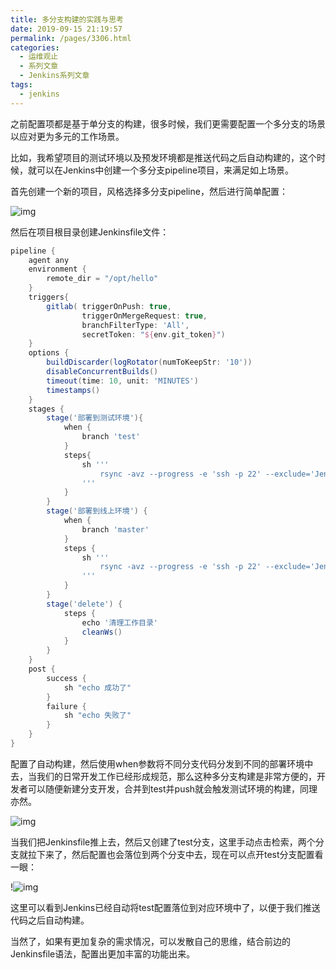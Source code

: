 ```yaml
---
title: 多分支构建的实践与思考
date: 2019-09-15 21:19:57
permalink: /pages/3306.html
categories:
  - 运维观止
  - 系列文章
  - Jenkins系列文章
tags:
  - jenkins
---
```


之前配置项都是基于单分支的构建，很多时候，我们更需要配置一个多分支的场景以应对更为多元的工作场景。

比如，我希望项目的测试环境以及预发环境都是推送代码之后自动构建的，这个时候，就可以在Jenkins中创建一个多分支pipeline项目，来满足如上场景。

首先创建一个新的项目，风格选择多分支pipeline，然后进行简单配置：

![img](http://tva2.sinaimg.cn/large/71cfeb93gy1gmavheluxtj21b40wg0ww.jpg)

然后在项目根目录创建Jenkinsfile文件：

```groovy
pipeline {
    agent any
    environment {
        remote_dir = "/opt/hello"
    }
    triggers{
        gitlab( triggerOnPush: true,
                triggerOnMergeRequest: true,
                branchFilterType: 'All',
                secretToken: "${env.git_token}")
    }
    options {
        buildDiscarder(logRotator(numToKeepStr: '10'))
        disableConcurrentBuilds()
        timeout(time: 10, unit: 'MINUTES')
        timestamps()
    }
    stages {
        stage('部署到测试环境'){
            when {
                branch 'test'
            }
            steps{
                sh '''
                    rsync -avz --progress -e 'ssh -p 22' --exclude='Jenkinsfile' --exclude='.git' --delete ${WORKSPACE}/  root@192.168.3.68:$remote_dir
                '''
            }
        }
        stage('部署到线上环境') {
            when {
                branch 'master'
            }
            steps {
                sh '''
                    rsync -avz --progress -e 'ssh -p 22' --exclude='Jenkinsfile' --exclude='.git' --delete ${WORKSPACE}/  root@192.168.3.61:$remote_dir
                '''
            }
        }
        stage('delete') {
            steps {
                echo '清理工作目录'
                cleanWs()
            }
        }
    }
    post {
        success {
            sh "echo 成功了"
        }
        failure {
            sh "echo 失败了"
        }
    }
}
```

配置了自动构建，然后使用when参数将不同分支代码分发到不同的部署环境中去，当我们的日常开发工作已经形成规范，那么这种多分支构建是非常方便的，开发者可以随便新建分支开发，合并到test并push就会触发测试环境的构建，同理亦然。

![img](http://tvax1.sinaimg.cn/large/71cfeb93gy1gmavhng83nj21kg0i8443.jpg)

当我们把Jenkinsfile推上去，然后又创建了test分支，这里手动点击检索，两个分支就拉下来了，然后配置也会落位到两个分支中去，现在可以点开test分支配置看一眼：

!![img](http://tvax2.sinaimg.cn/large/71cfeb93gy1gmaviwnbdnj216m0midiz.jpg)

这里可以看到Jenkins已经自动将test配置落位到对应环境中了，以便于我们推送代码之后自动构建。

当然了，如果有更加复杂的需求情况，可以发散自己的思维，结合前边的Jenkinsfile语法，配置出更加丰富的功能出来。
